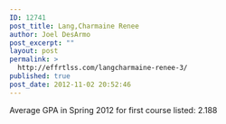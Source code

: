 ```yaml
---
ID: 12741
post_title: Lang,Charmaine Renee
author: Joel DesArmo
post_excerpt: ""
layout: post
permalink: >
  http://effrtlss.com/langcharmaine-renee-3/
published: true
post_date: 2012-11-02 20:52:46
---
```

<p>Average GPA in Spring 2012 for first course listed: 2.188</p>
